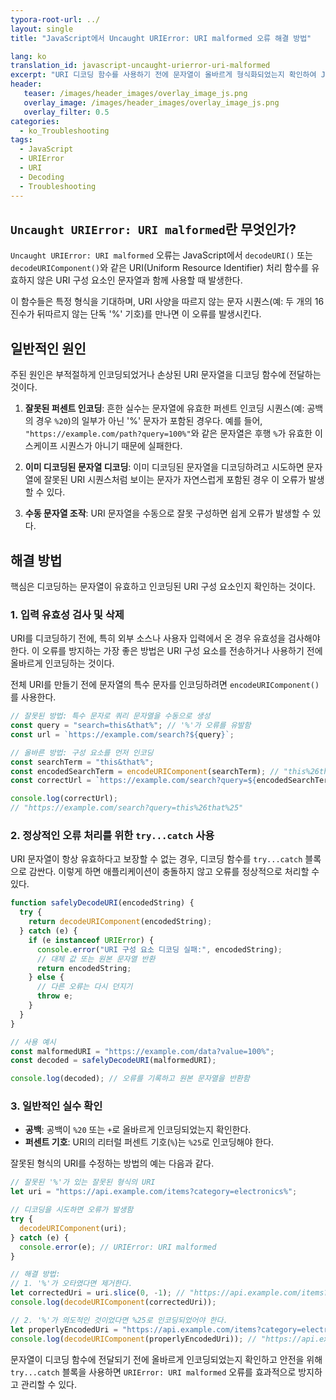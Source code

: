 ```yaml
---
typora-root-url: ../
layout: single
title: "JavaScript에서 Uncaught URIError: URI malformed 오류 해결 방법"

lang: ko
translation_id: javascript-uncaught-urierror-uri-malformed
excerpt: "URI 디코딩 함수를 사용하기 전에 문자열이 올바르게 형식화되었는지 확인하여 JavaScript의 'Uncaught URIError: URI malformed' 오류를 이해하고 해결합니다."
header:
   teaser: /images/header_images/overlay_image_js.png
   overlay_image: /images/header_images/overlay_image_js.png
   overlay_filter: 0.5
categories:
  - ko_Troubleshooting
tags:
  - JavaScript
  - URIError
  - URI
  - Decoding
  - Troubleshooting
---
```


## `Uncaught URIError: URI malformed`란 무엇인가?

`Uncaught URIError: URI malformed` 오류는 JavaScript에서 `decodeURI()` 또는 `decodeURIComponent()`와 같은 URI(Uniform Resource Identifier) 처리 함수를 유효하지 않은 URI 구성 요소인 문자열과 함께 사용할 때 발생한다.

이 함수들은 특정 형식을 기대하며, URI 사양을 따르지 않는 문자 시퀀스(예: 두 개의 16진수가 뒤따르지 않는 단독 '%' 기호)를 만나면 이 오류를 발생시킨다.

## 일반적인 원인

주된 원인은 부적절하게 인코딩되었거나 손상된 URI 문자열을 디코딩 함수에 전달하는 것이다.

1.  **잘못된 퍼센트 인코딩**: 흔한 실수는 문자열에 유효한 퍼센트 인코딩 시퀀스(예: 공백의 경우 `%20`)의 일부가 아닌 '%' 문자가 포함된 경우다. 예를 들어, `"https://example.com/path?query=100%"`와 같은 문자열은 후행 `%`가 유효한 이스케이프 시퀀스가 아니기 때문에 실패한다.

2.  **이미 디코딩된 문자열 디코딩**: 이미 디코딩된 문자열을 디코딩하려고 시도하면 문자열에 잘못된 URI 시퀀스처럼 보이는 문자가 자연스럽게 포함된 경우 이 오류가 발생할 수 있다.

3.  **수동 문자열 조작**: URI 문자열을 수동으로 잘못 구성하면 쉽게 오류가 발생할 수 있다.

## 해결 방법

핵심은 디코딩하는 문자열이 유효하고 인코딩된 URI 구성 요소인지 확인하는 것이다.

### 1. 입력 유효성 검사 및 삭제

URI를 디코딩하기 전에, 특히 외부 소스나 사용자 입력에서 온 경우 유효성을 검사해야 한다. 이 오류를 방지하는 가장 좋은 방법은 URI 구성 요소를 전송하거나 사용하기 전에 올바르게 인코딩하는 것이다.

전체 URI를 만들기 전에 문자열의 특수 문자를 인코딩하려면 `encodeURIComponent()`를 사용한다.

```javascript
// 잘못된 방법: 특수 문자로 쿼리 문자열을 수동으로 생성
const query = "search=this&that%"; // '%'가 오류를 유발함
const url = `https://example.com/search?${query}`;

// 올바른 방법: 구성 요소를 먼저 인코딩
const searchTerm = "this&that%";
const encodedSearchTerm = encodeURIComponent(searchTerm); // "this%26that%25"
const correctUrl = `https://example.com/search?query=${encodedSearchTerm}`;

console.log(correctUrl);
// "https://example.com/search?query=this%26that%25"
```

### 2. 정상적인 오류 처리를 위한 `try...catch` 사용

URI 문자열이 항상 유효하다고 보장할 수 없는 경우, 디코딩 함수를 `try...catch` 블록으로 감싼다. 이렇게 하면 애플리케이션이 충돌하지 않고 오류를 정상적으로 처리할 수 있다.

```javascript
function safelyDecodeURI(encodedString) {
  try {
    return decodeURIComponent(encodedString);
  } catch (e) {
    if (e instanceof URIError) {
      console.error("URI 구성 요소 디코딩 실패:", encodedString);
      // 대체 값 또는 원본 문자열 반환
      return encodedString;
    } else {
      // 다른 오류는 다시 던지기
      throw e;
    }
  }
}

// 사용 예시
const malformedURI = "https://example.com/data?value=100%";
const decoded = safelyDecodeURI(malformedURI);

console.log(decoded); // 오류를 기록하고 원본 문자열을 반환함
```

### 3. 일반적인 실수 확인

- **공백**: 공백이 `%20` 또는 `+`로 올바르게 인코딩되었는지 확인한다.
- **퍼센트 기호**: URI의 리터럴 퍼센트 기호(`%`)는 `%25`로 인코딩해야 한다.

잘못된 형식의 URI를 수정하는 방법의 예는 다음과 같다.

```javascript
// 잘못된 '%'가 있는 잘못된 형식의 URI
let uri = "https://api.example.com/items?category=electronics%";

// 디코딩을 시도하면 오류가 발생함
try {
  decodeURIComponent(uri);
} catch (e) {
  console.error(e); // URIError: URI malformed
}

// 해결 방법:
// 1. '%'가 오타였다면 제거한다.
let correctedUri = uri.slice(0, -1); // "https://api.example.com/items?category=electronics"
console.log(decodeURIComponent(correctedUri));

// 2. '%'가 의도적인 것이었다면 %25로 인코딩되었어야 한다.
let properlyEncodedUri = "https://api.example.com/items?category=electronics%25";
console.log(decodeURIComponent(properlyEncodedUri)); // "https://api.example.com/items?category=electronics%"
```

문자열이 디코딩 함수에 전달되기 전에 올바르게 인코딩되었는지 확인하고 안전을 위해 `try...catch` 블록을 사용하면 `URIError: URI malformed` 오류를 효과적으로 방지하고 관리할 수 있다.

